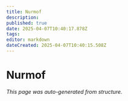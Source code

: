 ```yaml
---
title: Nurmof
description: 
published: true
date: 2025-04-07T10:40:17.878Z
tags: 
editor: markdown
dateCreated: 2025-04-07T10:40:15.508Z
---
```


# Nurmof

*This page was auto-generated from structure.*